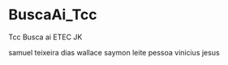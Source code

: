 # BuscaAi_Tcc
Tcc Busca ai ETEC JK


samuel teixeira dias
wallace saymon leite pessoa
vinicius jesus 
